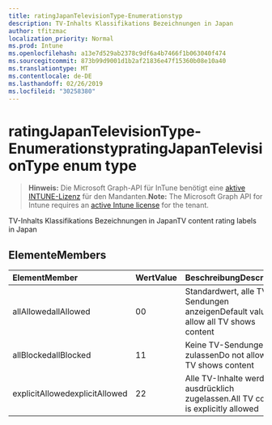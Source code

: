 ```yaml
---
title: ratingJapanTelevisionType-Enumerationstyp
description: TV-Inhalts Klassifikations Bezeichnungen in Japan
author: tfitzmac
localization_priority: Normal
ms.prod: Intune
ms.openlocfilehash: a13e7d529ab2378c9df6a4b7466f1b063040f474
ms.sourcegitcommit: 873b99d9001d1b2af21836e47f15360b08e10a40
ms.translationtype: MT
ms.contentlocale: de-DE
ms.lasthandoff: 02/26/2019
ms.locfileid: "30258380"
---
```

# <a name="ratingjapantelevisiontype-enum-type"></a><span data-ttu-id="ccdd0-103">ratingJapanTelevisionType-Enumerationstyp</span><span class="sxs-lookup"><span data-stu-id="ccdd0-103">ratingJapanTelevisionType enum type</span></span>

> <span data-ttu-id="ccdd0-104">**Hinweis:** Die Microsoft Graph-API für InTune benötigt eine [aktive INTUNE-Lizenz](https://go.microsoft.com/fwlink/?linkid=839381) für den Mandanten.</span><span class="sxs-lookup"><span data-stu-id="ccdd0-104">**Note:** The Microsoft Graph API for Intune requires an [active Intune license](https://go.microsoft.com/fwlink/?linkid=839381) for the tenant.</span></span>

<span data-ttu-id="ccdd0-105">TV-Inhalts Klassifikations Bezeichnungen in Japan</span><span class="sxs-lookup"><span data-stu-id="ccdd0-105">TV content rating labels in Japan</span></span>

## <a name="members"></a><span data-ttu-id="ccdd0-106">Elemente</span><span class="sxs-lookup"><span data-stu-id="ccdd0-106">Members</span></span>
|<span data-ttu-id="ccdd0-107">Element</span><span class="sxs-lookup"><span data-stu-id="ccdd0-107">Member</span></span>|<span data-ttu-id="ccdd0-108">Wert</span><span class="sxs-lookup"><span data-stu-id="ccdd0-108">Value</span></span>|<span data-ttu-id="ccdd0-109">Beschreibung</span><span class="sxs-lookup"><span data-stu-id="ccdd0-109">Description</span></span>|
|:---|:---|:---|
|<span data-ttu-id="ccdd0-110">allAllowed</span><span class="sxs-lookup"><span data-stu-id="ccdd0-110">allAllowed</span></span>|<span data-ttu-id="ccdd0-111">0</span><span class="sxs-lookup"><span data-stu-id="ccdd0-111">0</span></span>|<span data-ttu-id="ccdd0-112">Standardwert, alle TV-Sendungen anzeigen</span><span class="sxs-lookup"><span data-stu-id="ccdd0-112">Default value, allow all TV shows content</span></span>|
|<span data-ttu-id="ccdd0-113">allBlocked</span><span class="sxs-lookup"><span data-stu-id="ccdd0-113">allBlocked</span></span>|<span data-ttu-id="ccdd0-114">1</span><span class="sxs-lookup"><span data-stu-id="ccdd0-114">1</span></span>|<span data-ttu-id="ccdd0-115">Keine TV-Sendungen zulassen</span><span class="sxs-lookup"><span data-stu-id="ccdd0-115">Do not allow any TV shows content</span></span>|
|<span data-ttu-id="ccdd0-116">explicitAllowed</span><span class="sxs-lookup"><span data-stu-id="ccdd0-116">explicitAllowed</span></span>|<span data-ttu-id="ccdd0-117">2</span><span class="sxs-lookup"><span data-stu-id="ccdd0-117">2</span></span>|<span data-ttu-id="ccdd0-118">Alle TV-Inhalte werden ausdrücklich zugelassen.</span><span class="sxs-lookup"><span data-stu-id="ccdd0-118">All TV content is explicitly allowed</span></span>|



